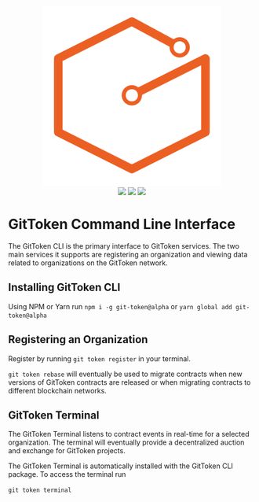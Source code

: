 
<p align="center">
<img src="https://github.com/git-token/media/blob/master/png/git_token_logo.png?raw=true">
<br/>
<a href=""><img src="https://img.shields.io/badge/Version-Alpha-orange.svg"></a>
<a href="https://gitter.im/git-token/Lobby"><img src="https://img.shields.io/badge/Gitter-Chat-brightgreen.svg?colorB=5504f2"></a>
<a href="https://GitToken.org"><img src="https://img.shields.io/badge/GitToken-ORG-brightgreen.svg"></a>
</p>

# GitToken Command Line Interface

The GitToken CLI is the primary interface to GitToken services. The two main services it supports are registering an organization and viewing data related to organizations on the GitToken network.

## Installing GitToken CLI

Using NPM or Yarn run `npm i -g git-token@alpha` or `yarn global add git-token@alpha`

## Registering an Organization

Register by running `git token register` in your terminal.

`git token rebase` will eventually be used to migrate contracts when new versions of GitToken contracts are released or when migrating contracts to different blockchain networks.

## GitToken Terminal

The GitToken Terminal listens to contract events in real-time for a selected organization. The terminal will eventually provide a decentralized auction and exchange for GitToken projects.

The GitToken Terminal is automatically installed with the GitToken CLI package. To access the terminal run

`git token terminal`

